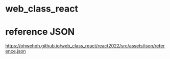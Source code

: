 # web_class_react

# reference JSON
https://ohwehoh.github.io/web_class_react/react2022/src/assets/json/reference.json
